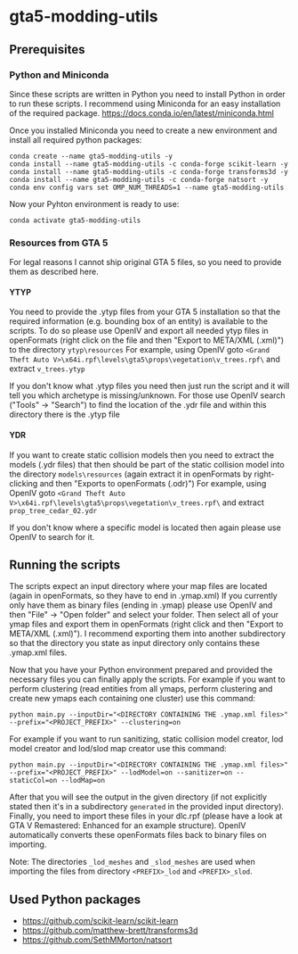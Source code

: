 # gta5-modding-utils

## Prerequisites

### Python and Miniconda

Since these scripts are written in Python you need to install Python in order to run these scripts.
I recommend using Miniconda for an easy installation of the required package.
https://docs.conda.io/en/latest/miniconda.html

Once you installed Miniconda you need to create a new environment and install all required python packages:
```commandline
conda create --name gta5-modding-utils -y
conda install --name gta5-modding-utils -c conda-forge scikit-learn -y
conda install --name gta5-modding-utils -c conda-forge transforms3d -y
conda install --name gta5-modding-utils -c conda-forge natsort -y
conda env config vars set OMP_NUM_THREADS=1 --name gta5-modding-utils
```

Now your Pyhton environment is ready to use:
````commandline
conda activate gta5-modding-utils
````

### Resources from GTA 5

For legal reasons I cannot ship original GTA 5 files, so you need to provide them as described here.

#### YTYP

You need to provide the .ytyp files from your GTA 5 installation so that the required information
(e.g. bounding box of an entity) is available to the scripts.
To do so please use OpenIV and export all needed ytyp files in openFormats
(right click on the file and then "Export to META/XML (.xml)")
to the directory `ytyp\resources`
For example, using OpenIV goto `<Grand Theft Auto V>\x64i.rpf\levels\gta5\props\vegetation\v_trees.rpf\` and extract `v_trees.ytyp`

If you don't know what .ytyp files you need then just run the script and it will tell you which archetype is missing/unknown.
For those use OpenIV search ("Tools" -> "Search") to find the location of the .ydr file and within this directory there is the .ytyp file

#### YDR

If you want to create static collision models then you need to extract the models (.ydr files) that then should be part of the
static collision model into the directory `models\resources`
(again extract it in openFormats by right-clicking and then "Exports to openFormats (.odr)")
For example, using OpenIV goto `<Grand Theft Auto V>\x64i.rpf\levels\gta5\props\vegetation\v_trees.rpf\` and extract `prop_tree_cedar_02.ydr`

If you don't know where a specific model is located then again please use OpenIV to search for it.


## Running the scripts

The scripts expect an input directory where your map files are located (again in openFormats, so they have to end in .ymap.xml)
If you currently only have them as binary files (ending in .ymap) please use OpenIV and then "File" -> "Open folder" and select your folder.
Then select all of your ymap files and export them in openFormats (right click and then "Export to META/XML (.xml)").
I recommend exporting them into another subdirectory so that the directory you state as input directory only contains these .ymap.xml files.

Now that you have your Python environment prepared and provided the necessary files you can finally apply the scripts.
For example if you want to perform clustering (read entities from all ymaps, perform clustering and create new ymaps each containing one cluster) use this command:
````commandline
python main.py --inputDir="<DIRECTORY CONTAINING THE .ymap.xml files>" --prefix="<PROJECT_PREFIX>" --clustering=on
````
For example if you want to run sanitizing, static collision model creator, lod model creator and lod/slod map creator use this command:
````commandline
python main.py --inputDir="<DIRECTORY CONTAINING THE .ymap.xml files>" --prefix="<PROJECT_PREFIX>" --lodModel=on --sanitizer=on --staticCol=on --lodMap=on
````

After that you will see the output in the given directory (if not explicitly stated then it's in a subdirectory `generated` in the provided input directory).
Finally, you need to import these files in your dlc.rpf (please have a look at GTA V Remastered: Enhanced for an example structure).
OpenIV automatically converts these openFormats files back to binary files on importing.

Note: The directories `_lod_meshes` and `_slod_meshes` are used when importing the files from directory `<PREFIX>_lod` and `<PREFIX>_slod`. 


## Used Python packages

* https://github.com/scikit-learn/scikit-learn
* https://github.com/matthew-brett/transforms3d
* https://github.com/SethMMorton/natsort
